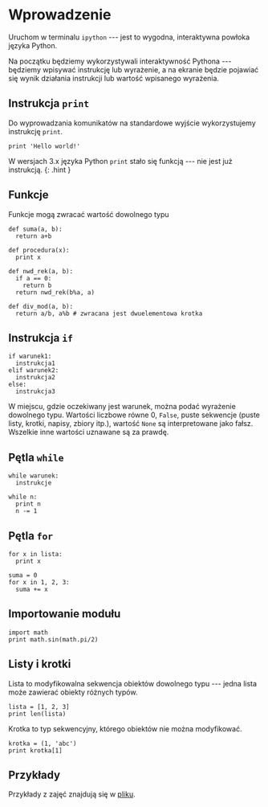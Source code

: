 Wprowadzenie
=============================

Uruchom w terminalu `ipython`
--- jest to wygodna,
interaktywna powłoka języka Python.

Na początku będziemy wykorzystywali
interaktywność Pythona
--- będziemy wpisywać instrukcję
lub wyrażenie,
a na ekranie będzie pojawiać się
wynik działania instrukcji
lub wartość wpisanego wyrażenia.

## Instrukcja `print`

Do wyprowadzania komunikatów
na standardowe wyjście
wykorzystujemy instrukcję `print`.

    print 'Hello world!'

W wersjach 3.x języka Python
`print` stało się funkcją
--- nie jest już instrukcją.
{: .hint }

## Funkcje

Funkcje mogą zwracać wartość dowolnego typu

    def suma(a, b):
      return a+b

    def procedura(x):
      print x

    def nwd_rek(a, b):
      if a == 0:
        return b
      return nwd_rek(b%a, a)

    def div_mod(a, b):
      return a/b, a%b # zwracana jest dwuelementowa krotka

## Instrukcja `if`

    if warunek1:
      instrukcja1
    elif warunek2:
      instrukcja2
    else:
      instrukcja3

W miejscu, gdzie oczekiwany jest warunek,
można podać wyrażenie dowolnego typu.
Wartości liczbowe równe 0, `False`, puste sekwencje
(puste listy, krotki, napisy, zbiory itp.),
wartość `None` są interpretowane jako fałsz.
Wszelkie inne wartości uznawane są za prawdę.

## Pętla `while`

    while warunek:
      instrukcje

    while n:
      print n
      n -= 1

## Pętla `for`

    for x in lista:
      print x

    suma = 0
    for x in 1, 2, 3:
      suma += x

## Importowanie modułu

    import math
    print math.sin(math.pi/2)

## Listy i krotki

Lista to modyfikowalna sekwencja obiektów dowolnego typu
--- jedna lista może zawierać obiekty różnych typów.

    lista = [1, 2, 3]
    print len(lista)

Krotka to typ sekwencyjny,
którego obiektów nie można modyfikować.

    krotka = (1, 'abc')
    print krotka[1]

## Przykłady

Przykłady z zajęć znajdują się w [pliku](examples1.html).
